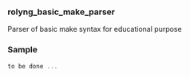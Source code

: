 ### rolyng_basic_make_parser

Parser of basic make syntax for educational purpose


### Sample

```rust
to be done ...
```
